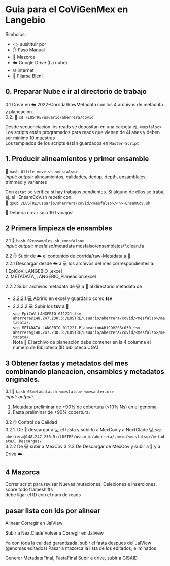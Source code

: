 # Guia para el CoViGenMex en Langebio 
Símbolos:
- <> susitituir por  
- ✋ Paso Manual  
- 🌽 Mazorca  
- ☁️ Google Drive (La nube)   
- 🌐 internet  
- 👀 Fijarse Bien!  

## 0. Preparar Nube e ir al directorio de trabajo     
0.1 Crear en ☁️ 2022-Corrida<Num>/RawMetadata con los 4 archivos de metadata y planeación.    
0.2. :corn: `cd /LUSTRE/usuario/aherrera/covid `      

Desde secuenciacion los reads se depositan en una carpeta ej. `<mesfalso>`     
Los scripts están programados para reads que vienen de 4Lanes y deben ser mínimo 10 muestras  
Los templados de los scripts están guardados en `Master-Script`      

## 1. Producir alineamientos y primer ensamble   
:corn: `bash 01file-move.sh <mesfalso>`     
_input:_ <mesfalso>
_output:_ alineamientos, calidades, dedup, depth, ensamblajes, trimmed y variantes     

Con `qstat` se verifica si hay trabajos pendientes. Si alguno de ellos se traba, ej. el <n>-EnsamCoV.sh repetir con:   
:corn: `qsub /LUSTRE/usuario/aherrera/covid/<mesfalso>/<n>-EnsamCoV.sh `   
  
👀 Debería crear solo 10 trabajos!  
  
## 2 Primera limpieza de ensambles  
2.1 :corn: `bash 02ensambles.sh <mesfalso>`  
 _input:_ 
 _output:_ mesfalso/metadata  mesfalso/ensamblajes/*.clean.fa
  
2.2 :hand: Subir de ☁️ el contenido de  corrida<mesfalso>/raw-Metadata a 🌽     
2.2.1 Descargar desde ☁️ a 💻 los archivos del mes correspondientes a:  
  1.EpiCoV_LANGEBIO_<fecha-mesfalso>.excel  
  2. METADATA_LANGEBIO_<fecha-mesfalso>Planeacion.excel  
  
 2.2.2 Subir archivos metadata de 💻 a 🌽 al directorio metadata de <mesfalso>   
 - 2.2.2.1 💻 Abrirlo en excel y guardarlo como __tsv__ 
 - 2.2.2.2 💻 Subir los __tsv__ a 🌽  
   `scp EpiCoV_LANGEBIO_011221.tsv aherrera@148.247.230.5:/LUSTRE/usuario/aherrera/covid/<mesfalso>/metadata/.`  
    `scp METADATA_LANGEBIO_011221-PlaneacionAH1COV2SSr030.tsv aherrera@148.247.230.5:/LUSTRE/usuario/aherrera/covid/<mesfalso>/metadata/.`  
Nota 👀 El archivo de planeación debe contener en la 4 columna el número de Biblioteca (ID biblioteca UGA).  
  
## 3 Obtener fastas y metadatos del mes combinando planeacion, ensambles y metadatos originales.  
3.1 🌽 `bash 03metadata.sh <mesfalso> <mesanterior>`  
_input:_  <mesfalso> <mesanterior>
_output:_  
  1. Metadata preliminar de +90% de cobertura (<10% Ns) en el genoma
  2. Fasta preliminar de +90% cobertura. 
                                                                
3.2 ✋ Control de Calidad  
3.2.1. De 🌽 descargar a 💻 el fasta y subirlo a MexCov y a NextClade
  💻 `scp aherrera@148.247.230.5:/LUSTRE/usuario/aherrera/covid/<mesfalso>/metadata/. Descargas/.`  
3.2.2 De 💻 subir a MexCov
3.2.3 De Descargar de MexCov y subir a 🌽 y a Drive ☁️  
    
 ## 4 Mazorca 
  Correr script para revisar Nuevas mutaciones, Deleciones e inserciones, sobre todo frameshifts   
  debe ligar el ID con el num de reads
 
  ## pasar lista con Ids por alinear
  Alinear 
  Corregir en JalView
  
  Subir a NextClade
  Volver a Corregir en Jalview
 
  Ya con toda la calidad garantizada, subir el fasta despues del JalView (genomas editados)
  Pasar a mazorca la lista de los editados, eliminados
  
  Generar MetadataFinal, FastaFinal
  Subir a drive, subir a GISAID
  
                                                              
  
